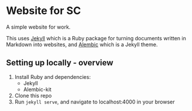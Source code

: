 # Website for SC

A simple website for work.

This uses [Jekyll](http://jekyllrb.com/) which is a Ruby package for turning documents written in Markdown into websites, and [Alembic](https://alembic.darn.es/) which is a Jekyll theme.

## Setting up locally - overview

1. Install Ruby and dependencies:
    - Jekyll
    - Alembic-kit
2. Clone this repo
3. Run `jekyll serve`, and navigate to localhost:4000 in your browser
